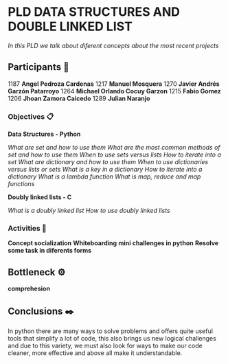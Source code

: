 # PLD DATA STRUCTURES AND DOUBLE LINKED LIST

_In this PLD we talk about diferent concepts about the most recent projects_

## Participants 🚀

1187 **Angel Pedroza Cardenas**
1217 **Manuel Mosquera**
1270 **Javier Andrés Garzón Patarroyo**
1264 **Michael Orlando Cocuy Garzon**
1215 **Fabio Gomez**
1206 **Jhoan Zamora Caicedo**
1289 **Julian Naranjo**

### Objectives 📋

**Data Structures - Python**

_What are set and how to use them_
_What are the most common methods of set and how to use them_
_When to use sets versus lists_
_How to iterate into a set_
_What are dictionary and how to use them_
_When to use dictionaries versus lists or sets_
_What is a key in a dictionary_
_How to iterate into a dictionary_
_What is a lambda function_
_What is map, reduce and map functions_

**Doubly linked lists - C**

_What is a doubly linked list_
_How to use doubly linked lists_

### Activities 🔧

**Concept socialization**
**Whiteboarding**
**mini challenges in python**
**Resolve some task in diferents forms**


## Bottleneck ⚙️

**comprehesion**

## Conclusions ✒️


In python there are many ways to solve problems and offers quite useful tools
that simplify a lot of code, this also brings us new logical challenges and due
to this variety, we must also look for ways to make our code cleaner, more
effective and above all make it understandable.